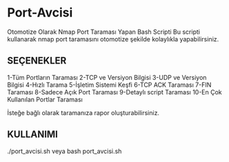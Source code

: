 # Port-Avcisi
Otomotize Olarak Nmap Port Taraması Yapan Bash Scripti
Bu scripti kullanarak nmap port taramasını otomotize şekilde kolaylıkla yapabilirsiniz.




<h2>SEÇENEKLER</h2>

1-Tüm Portların Taraması
2-TCP ve Versiyon Bilgisi
3-UDP ve Versiyon Bilgisi
4-Hızlı Tarama
5-İşletim Sistemi Keşfi
6-TCP ACK Taraması
7-FIN Taraması
8-Sadece Açık Port Taraması
9-Detaylı script Taraması
10-En Çok Kullanılan Portlar Taraması


İsteğe bağlı olarak taramanıza rapor oluşturabilirsiniz.

<h2>KULLANIMI</h2>


./port_avcisi.sh 
veya 
bash port_avcisi.sh

